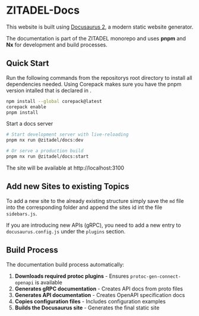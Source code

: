 # ZITADEL-Docs

This website is built using [Docusaurus 2](https://v2.docusaurus.io/), a modern static website generator.

The documentation is part of the ZITADEL monorepo and uses **pnpm** and **Nx** for development and build processes.

## Quick Start

Run the following commands from the repositorys root directory to install all dependencies needed.
Using Corepack makes sure you have the pnpm version intalled that is declared in [](../package.json).

```bash
npm install --global corepack@latest
corepack enable
pnpm install
```

Start a docs server

```bash
# Start development server with live-reloading
pnpm nx run @zitadel/docs:dev

# Or serve a production build
pnpm nx run @zitadel/docs:start
```

The site will be available at http://localhost:3100

## Add new Sites to existing Topics

To add a new site to the already existing structure simply save the `md` file into the corresponding folder and append the sites id int the file `sidebars.js`.

If you are introducing new APIs (gRPC), you need to add a new entry to `docusaurus.config.js` under the `plugins` section.

## Build Process

The documentation build process automatically:

1. **Downloads required protoc plugins** - Ensures `protoc-gen-connect-openapi` is available
2. **Generates gRPC documentation** - Creates API docs from proto files
3. **Generates API documentation** - Creates OpenAPI specification docs
4. **Copies configuration files** - Includes configuration examples
5. **Builds the Docusaurus site** - Generates the final static site
